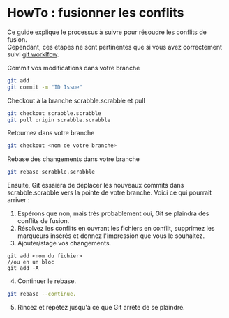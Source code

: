 # HowTo : fusionner les conflits

Ce guide explique le processus à suivre pour résoudre les conflits de fusion.\
Cependant, ces étapes ne sont pertinentes que si vous avez correctement suivi [git worklfow](./HowToGit.md).

Commit vos modifications dans votre branche
```bash
git add .
git commit -m "ID Issue"
```

Checkout à la branche scrabble.scrabble et pull
```bash
git checkout scrabble.scrabble
git pull origin scrabble.scrabble
```

Retournez dans votre branche
```bash
git checkout <nom de votre branche>
```

Rebase des changements dans votre branche
```bash
git rebase scrabble.scrabble
```

Ensuite, Git essaiera de déplacer les nouveaux commits dans scrabble.scrabble vers la pointe de votre branche. Voici ce qui pourrait arriver :

1. Espérons que non, mais très probablement oui, Git se plaindra des conflits de fusion.
2. Résolvez les conflits en ouvrant les fichiers en conflit, supprimez les marqueurs insérés et donnez l'impression que vous le souhaitez.
3. Ajouter/stage vos changements.
```
git add <nom du fichier> 
//ou en un bloc 
git add -A
```
4. Continuer le rebase.
```bash
git rebase --continue.
```
5. Rincez et répétez jusqu'à ce que Git arrête de se plaindre.